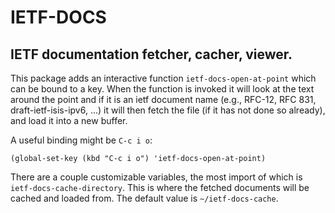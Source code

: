 
# IETF-DOCS

## IETF documentation fetcher, cacher, viewer.

This package adds an interactive function `ietf-docs-open-at-point`
which can be bound to a key. When the function is invoked it will look
at the text around the point and if it is an ietf document name (e.g.,
RFC-12, RFC 831, draft-ietf-isis-ipv6, ...) it will then fetch the
file (if it has not done so already), and load it into a new buffer.

A useful binding might be `C-c i o`:


```
(global-set-key (kbd "C-c i o") 'ietf-docs-open-at-point)

```

There are a couple customizable variables, the most import of which is
`ietf-docs-cache-directory`. This is where the fetched documents will
be cached and loaded from. The default value is `~/ietf-docs-cache`.
